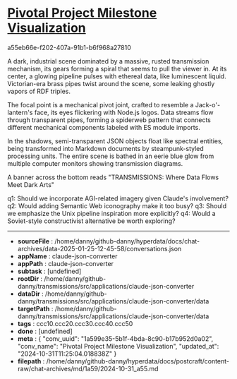# [Pivotal Project Milestone Visualization](https://claude.ai/chat/1a599e35-5b1f-4bda-8c90-b17b952d0a02)

a55eb66e-f202-407a-91b1-b6f968a27810

 A dark, industrial scene dominated by a massive, rusted transmission mechanism, its gears forming a spiral that seems to pull the viewer in. At its center, a glowing pipeline pulses with ethereal data, like luminescent liquid. Victorian-era brass pipes twist around the scene, some leaking ghostly vapors of RDF triples.

The focal point is a mechanical pivot joint, crafted to resemble a Jack-o'-lantern's face, its eyes flickering with Node.js logos. Data streams flow through transparent pipes, forming a spiderweb pattern that connects different mechanical components labeled with ES module imports.

In the shadows, semi-transparent JSON objects float like spectral entities, being transformed into Markdown documents by steampunk-styled processing units. The entire scene is bathed in an eerie blue glow from multiple computer monitors showing transmission diagrams.

A banner across the bottom reads "TRANSMISSIONS: Where Data Flows Meet Dark Arts"

q1: Should we incorporate AGI-related imagery given Claude's involvement?
q2: Would adding Semantic Web iconography make it too busy?
q3: Should we emphasize the Unix pipeline inspiration more explicitly?
q4: Would a Soviet-style constructivist alternative be worth exploring?

---

* **sourceFile** : /home/danny/github-danny/hyperdata/docs/chat-archives/data-2025-01-25-12-45-58/conversations.json
* **appName** : claude-json-converter
* **appPath** : claude-json-converter
* **subtask** : [undefined]
* **rootDir** : /home/danny/github-danny/transmissions/src/applications/claude-json-converter
* **dataDir** : /home/danny/github-danny/transmissions/src/applications/claude-json-converter/data
* **targetPath** : /home/danny/github-danny/transmissions/src/applications/claude-json-converter/data
* **tags** : ccc10.ccc20.ccc30.ccc40.ccc50
* **done** : [undefined]
* **meta** : {
  "conv_uuid": "1a599e35-5b1f-4bda-8c90-b17b952d0a02",
  "conv_name": "Pivotal Project Milestone Visualization",
  "updated_at": "2024-10-31T11:25:04.018838Z"
}
* **filepath** : /home/danny/github-danny/hyperdata/docs/postcraft/content-raw/chat-archives/md/1a59/2024-10-31_a55.md